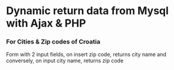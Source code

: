 # Dynamic return data from Mysql with Ajax & PHP
### For Cities & Zip codes of Croatia

Form with 2 input fields, on insert zip code, returns city name and conversely, on input city name, returns zip code

